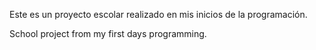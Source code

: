 Este es un proyecto escolar realizado en mis inicios de la programación.

School project from my first days programming.
